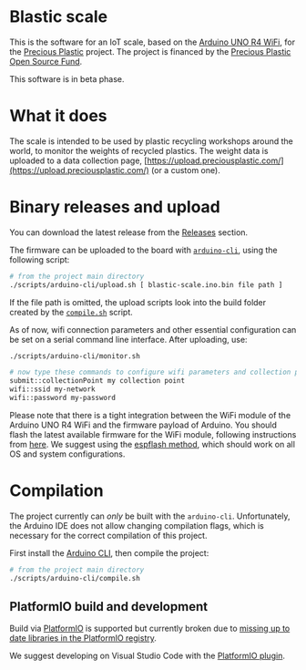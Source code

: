 # Blastic scale

This is the software for an IoT scale, based on the [Arduino UNO R4 WiFi](https://docs.arduino.cc/hardware/uno-r4-wifi/), for the [Precious Plastic](https://www.preciousplastic.com/) project. The project is financed by the [Precious Plastic Open Source Fund](https://pposf.preciousplastic.com/).

This software is in beta phase.

# What it does

The scale is intended to be used by plastic recycling workshops around the world, to monitor the weights of recycled plastics. The weight data is uploaded to a data collection page, [https://upload.preciousplastic.com/](https://upload.preciousplastic.com/) (or a custom one).

# Binary releases and upload

You can download the latest release from the [Releases](https://github.com/pisto/blastic-scale/releases) section.

The firmware can be uploaded to the board with [`arduino-cli`](https://arduino.github.io/arduino-cli/1.0/installation/), using the following script:
```bash
# from the project main directory
./scripts/arduino-cli/upload.sh [ blastic-scale.ino.bin file path ]
```

If the file path is omitted, the upload scripts look into the build folder created by the [`compile.sh`](#compilation) script.

As of now, wifi connection parameters and other essential configuration can be set on a serial command line interface. After uploading, use:
```bash
./scripts/arduino-cli/monitor.sh

# now type these commands to configure wifi parameters and collection point
submit::collectionPoint my collection point
wifi::ssid my-network
wifi::password my-password
```

Please note that there is a tight integration between the WiFi module of the Arduino UNO R4 WiFi and the firmware payload of Arduino. You should flash the latest available firmware for the WiFi module, following instructions from [here](https://support.arduino.cc/hc/en-us/articles/9670986058780-Update-the-connectivity-module-firmware-on-UNO-R4-WiFi). We suggest using the [espflash method](https://support.arduino.cc/hc/en-us/articles/16379769332892-Restore-the-USB-connectivity-firmware-on-UNO-R4-WiFi-with-espflash), which should work on all OS and system configurations.

# Compilation

The project currently can *only* be built with the `arduino-cli`. Unfortunately, the Arduino IDE does not allow changing compilation flags, which is necessary for the correct compilation of this project.

First install the [Arduino CLI](https://arduino.github.io/arduino-cli/1.0/installation/), then compile the project:
```bash
# from the project main directory
./scripts/arduino-cli/compile.sh
```

## PlatformIO build and development

Build via [PlatformIO](https://platformio.org/) is supported but currently broken due to [missing up to date libraries in the PlatformIO registry](https://github.com/platformio/platform-renesas-ra/issues/25).

We suggest developing on Visual Studio Code with the [PlatformIO plugin](https://platformio.org/install/ide?install=vscode).

